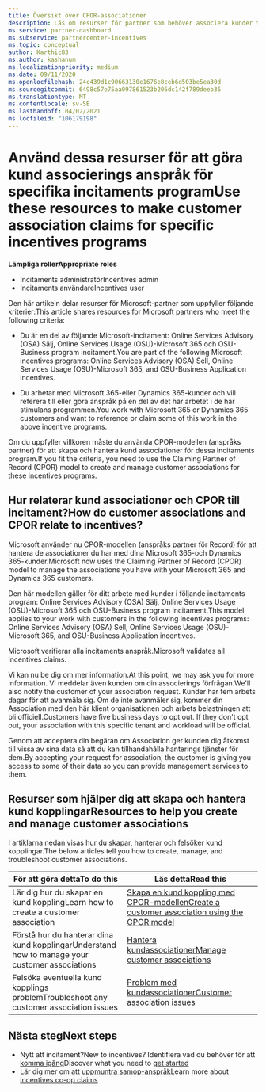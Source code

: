 ```yaml
---
title: Översikt över CPOR-associationer
description: Läs om resurser för partner som behöver associera kunder till vissa incitaments program via CPOR-modellen (anspråks partner).
ms.service: partner-dashboard
ms.subservice: partnercenter-incentives
ms.topic: conceptual
author: Karthic83
ms.author: kashanum
ms.localizationpriority: medium
ms.date: 09/11/2020
ms.openlocfilehash: 24c439d1c90663130e1676e8ceb6d503be5ea30d
ms.sourcegitcommit: 6498c57e75aa097861523b206dc142f789deeb36
ms.translationtype: MT
ms.contentlocale: sv-SE
ms.lasthandoff: 04/02/2021
ms.locfileid: "106179198"
---
```

# <a name="use-these-resources-to-make-customer-association-claims-for-specific-incentives-programs"></a><span data-ttu-id="23bbc-103">Använd dessa resurser för att göra kund associerings anspråk för specifika incitaments program</span><span class="sxs-lookup"><span data-stu-id="23bbc-103">Use these resources to make customer association claims for specific incentives programs</span></span>

<span data-ttu-id="23bbc-104">**Lämpliga roller**</span><span class="sxs-lookup"><span data-stu-id="23bbc-104">**Appropriate roles**</span></span>

- <span data-ttu-id="23bbc-105">Incitaments administratör</span><span class="sxs-lookup"><span data-stu-id="23bbc-105">Incentives admin</span></span>
- <span data-ttu-id="23bbc-106">Incitaments användare</span><span class="sxs-lookup"><span data-stu-id="23bbc-106">Incentives user</span></span>

<span data-ttu-id="23bbc-107">Den här artikeln delar resurser för Microsoft-partner som uppfyller följande kriterier:</span><span class="sxs-lookup"><span data-stu-id="23bbc-107">This article shares resources for Microsoft partners who meet the following criteria:</span></span>

- <span data-ttu-id="23bbc-108">Du är en del av följande Microsoft-incitament: Online Services Advisory (OSA) Sälj, Online Services Usage (OSU)-Microsoft 365 och OSU-Business program incitament.</span><span class="sxs-lookup"><span data-stu-id="23bbc-108">You are part of the following Microsoft incentives programs: Online Services Advisory (OSA) Sell, Online Services Usage (OSU)-Microsoft 365, and OSU-Business Application incentives.</span></span>

- <span data-ttu-id="23bbc-109">Du arbetar med Microsoft 365-eller Dynamics 365-kunder och vill referera till eller göra anspråk på en del av det här arbetet i de här stimulans programmen.</span><span class="sxs-lookup"><span data-stu-id="23bbc-109">You work with Microsoft 365 or Dynamics 365 customers and want to reference or claim some of this work in the above incentive programs.</span></span>

<span data-ttu-id="23bbc-110">Om du uppfyller villkoren måste du använda CPOR-modellen (anspråks partner) för att skapa och hantera kund associationer för dessa incitaments program.</span><span class="sxs-lookup"><span data-stu-id="23bbc-110">If you fit the criteria, you need to use the Claiming Partner of Record (CPOR) model to create and manage customer associations for these incentives programs.</span></span>
 
## <a name="how-do-customer-associations-and-cpor-relate-to-incentives"></a><span data-ttu-id="23bbc-111">Hur relaterar kund associationer och CPOR till incitament?</span><span class="sxs-lookup"><span data-stu-id="23bbc-111">How do customer associations and CPOR relate to incentives?</span></span>

<span data-ttu-id="23bbc-112">Microsoft använder nu CPOR-modellen (anspråks partner för Record) för att hantera de associationer du har med dina Microsoft 365-och Dynamics 365-kunder.</span><span class="sxs-lookup"><span data-stu-id="23bbc-112">Microsoft now uses the Claiming Partner of Record (CPOR) model to manage the associations you have with your Microsoft 365 and Dynamics 365 customers.</span></span>

<span data-ttu-id="23bbc-113">Den här modellen gäller för ditt arbete med kunder i följande incitaments program: Online Services Advisory (OSA) Sälj, Online Services Usage (OSU)-Microsoft 365 och OSU-Business program incitament.</span><span class="sxs-lookup"><span data-stu-id="23bbc-113">This model applies to your work with customers in the following incentives programs: Online Services Advisory (OSA) Sell, Online Services Usage (OSU)-Microsoft 365, and OSU-Business Application incentives.</span></span>

<span data-ttu-id="23bbc-114">Microsoft verifierar alla incitaments anspråk.</span><span class="sxs-lookup"><span data-stu-id="23bbc-114">Microsoft validates all incentives claims.</span></span>

<span data-ttu-id="23bbc-115">Vi kan nu be dig om mer information.</span><span class="sxs-lookup"><span data-stu-id="23bbc-115">At this point, we may ask you for more information.</span></span> <span data-ttu-id="23bbc-116">Vi meddelar även kunden om din associerings förfrågan.</span><span class="sxs-lookup"><span data-stu-id="23bbc-116">We'll also notify the customer of your association request.</span></span> <span data-ttu-id="23bbc-117">Kunder har fem arbets dagar för att avanmäla sig. Om de inte avanmäler sig, kommer din Association med den här klient organisationen och arbets belastningen att bli officiell.</span><span class="sxs-lookup"><span data-stu-id="23bbc-117">Customers have five business days to opt out. If they don't opt out, your association with this specific tenant and workload will be official.</span></span>

<span data-ttu-id="23bbc-118">Genom att acceptera din begäran om Association ger kunden dig åtkomst till vissa av sina data så att du kan tillhandahålla hanterings tjänster för dem.</span><span class="sxs-lookup"><span data-stu-id="23bbc-118">By accepting your request for association, the customer is giving you access to some of their data so you can provide management services to them.</span></span> 

## <a name="resources-to-help-you-create-and-manage-customer-associations"></a><span data-ttu-id="23bbc-119">Resurser som hjälper dig att skapa och hantera kund kopplingar</span><span class="sxs-lookup"><span data-stu-id="23bbc-119">Resources to help you create and manage customer associations</span></span>

<span data-ttu-id="23bbc-120">I artiklarna nedan visas hur du skapar, hanterar och felsöker kund kopplingar.</span><span class="sxs-lookup"><span data-stu-id="23bbc-120">The below articles tell you how to create, manage, and troubleshoot customer associations.</span></span>

|  <span data-ttu-id="23bbc-121">**För att göra detta**</span><span class="sxs-lookup"><span data-stu-id="23bbc-121">**To do this**</span></span>  |  <span data-ttu-id="23bbc-122">**Läs detta**</span><span class="sxs-lookup"><span data-stu-id="23bbc-122">**Read this**</span></span>  |
|--------------|-----------|
| <span data-ttu-id="23bbc-123">Lär dig hur du skapar en kund koppling</span><span class="sxs-lookup"><span data-stu-id="23bbc-123">Learn how to create a customer association</span></span>  | [<span data-ttu-id="23bbc-124">Skapa en kund koppling med CPOR-modellen</span><span class="sxs-lookup"><span data-stu-id="23bbc-124">Create a customer association using the CPOR model</span></span>](submit-osa-claim.md)  |
|<span data-ttu-id="23bbc-125">Förstå hur du hanterar dina kund kopplingar</span><span class="sxs-lookup"><span data-stu-id="23bbc-125">Understand how to manage your customer associations</span></span>  | [<span data-ttu-id="23bbc-126">Hantera kundassociationer</span><span class="sxs-lookup"><span data-stu-id="23bbc-126">Manage customer associations</span></span>](incentives-manage-customer-associations.md)  |
|<span data-ttu-id="23bbc-127">Felsöka eventuella kund kopplings problem</span><span class="sxs-lookup"><span data-stu-id="23bbc-127">Troubleshoot any customer association issues</span></span>  | [<span data-ttu-id="23bbc-128">Problem med kundassociationer</span><span class="sxs-lookup"><span data-stu-id="23bbc-128">Customer association issues</span></span>](incentives-customer-association-issues.md)  |

## <a name="next-steps"></a><span data-ttu-id="23bbc-129">Nästa steg</span><span class="sxs-lookup"><span data-stu-id="23bbc-129">Next steps</span></span>

- <span data-ttu-id="23bbc-130">Nytt att incitament?</span><span class="sxs-lookup"><span data-stu-id="23bbc-130">New to incentives?</span></span> <span data-ttu-id="23bbc-131">Identifiera vad du behöver för att [komma igång](incentives-get-started-intro.md)</span><span class="sxs-lookup"><span data-stu-id="23bbc-131">Discover what you need to [get started](incentives-get-started-intro.md)</span></span>
- <span data-ttu-id="23bbc-132">Lär dig mer om att [uppmuntra samop-anspråk](claims-overview.md)</span><span class="sxs-lookup"><span data-stu-id="23bbc-132">Learn more about [incentives co-op claims](claims-overview.md)</span></span>
